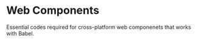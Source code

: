 # Web Components

Essential codes required for cross-platform web componenets that works with Babel.
